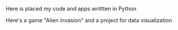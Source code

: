 Here is placed my code and apps writtten in Python

Here's a game "Alien invasion" and a project for data visualization
